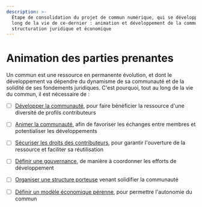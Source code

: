 ```yaml
---
description: >-
  Étape de consolidation du projet de commun numérique, qui se développe tout au
  long de la vie de ce-dernier : animation et développement de la communauté,
  structuration juridique et économique
---
```


# Animation des parties prenantes

Un commun est une ressource en permanente évolution, et dont le développement va dépendre du dynamisme de sa communauté et de la solidité de ses fondements juridiques. C'est pourquoi, tout au long de la vie du commun, il est nécessaire de :

* [ ] [Développer la communauté](2-1-developper-la-communaute.md), pour faire bénéficier la ressource d'une diversité de profils contributeurs
* [ ] [Animer la communauté](2-2-animer-la-communaute.md), afin de favoriser les échanges entre membres et potentialiser les développements
* [ ] [Sécuriser les droits des contributeurs](../gouvernance/2-3-securiser-les-droits-des-contributeurs.md), pour garantir l'ouverture de la ressource et faciliter sa réutilisation
* [ ] [Définir une gouvernance](), de manière à coordonner les efforts de développement
* [ ] [Organiser une structure porteuse](../gouvernance/2-5-organiser-une-structure-porteuse.md) venant solidifier la communauté
* [ ] [Définir un modèle économique pérenne](../recommandations-3-anticiper-la-suite-du-commun-numerique/2-6-definir-un-modele-economique-perenne.md), pour permettre l'autonomie du commun

